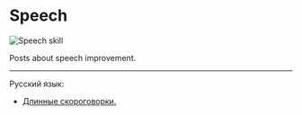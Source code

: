 Speech
======

![Speech skill](/img/icon/fallout/1and2/speech_skill1.webp)

Posts about speech improvement.

---

Русский язык:

* [Длинные скороговорки.](/msg/speech/long_patters_ru.htm)

